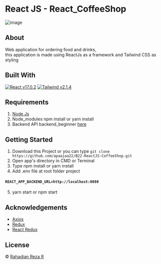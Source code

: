 # React JS - React_CoffeeShop

![image](https://user-images.githubusercontent.com/59022153/127201194-a850a2a2-178a-4ee3-8f95-02e51c981e27.png)

## About
Web application for ordering food and drinks, \
this application is made using ReactJs as a framework and Tailwind CSS as styling


## Built With

[![React v17.0.2](https://img.shields.io/badge/React%20-v17.0.2-brightgreen.svg?style=flat)](https://github.com/facebook/react)
[![Tailwind v2.1.4](https://img.shields.io/badge/Tailwind%20-v2.1.4-blue.svg?style=flat)](https://github.com/tailwindlabs/tailwindcss)


## Requirements
1. [Node Js](https://nodejs.org/en/)
2. Node_modules npm install or yarn install
3. Backend API backend_beginner [here](https://github.com/apaajaa22/b22-backend-beginner)


## Getting Started
1. Download this Project or you can type `git clone https://github.com/apaajaa22/B22-ReactJS-CoffeeShop.git`
2. Open app's directory in CMD or Terminal
3. Type npm install or yarn install
4. Add .env file at root folder project

#### `REACT_APP_BACKEND_URL=http://localhost:8080`
5. yarn start or npm start

## Acknowledgements
* [Axios](https://axios-http.com/docs/api_intro)
* [Redux](https://redux.js.org/)
* [React Redux](https://react-redux.js.org/)

## License
© [Rahadian Reza R](https://github.com/apaajaa22)

